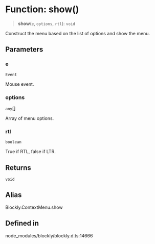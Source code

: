 # Function: show()

> **show**(`e`, `options`, `rtl`): `void`

Construct the menu based on the list of options and show the menu.

## Parameters

### e

`Event`

Mouse event.

### options

`any`[]

Array of menu options.

### rtl

`boolean`

True if RTL, false if LTR.

## Returns

`void`

## Alias

Blockly.ContextMenu.show

## Defined in

node_modules/blockly/blockly.d.ts:14666
